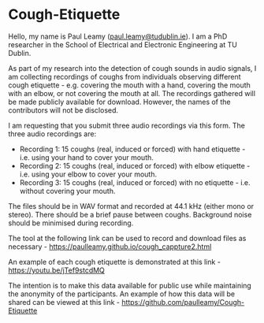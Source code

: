 # Cough-Etiquette

Hello, my name is Paul Leamy (paul.leamy@tudublin.ie). I am a PhD researcher in the School of Electrical and Electronic Engineering at TU Dublin.

As part of my research into the detection of cough sounds in audio signals, I am collecting recordings of coughs from individuals observing different cough etiquette - e.g. covering the mouth with a hand, covering the mouth with an elbow, or not covering the mouth at all. The recordings gathered will be made publicly available for download. However, the names of the contributors will not be disclosed.

I am requesting that you submit three audio recordings via this form. The three audio recordings are:

* Recording 1: 15 coughs (real, induced or forced) with hand etiquette - i.e. using your hand to cover your mouth.
* Recording 2: 15 coughs (real, induced or forced) with elbow etiquette - i.e. using your elbow to cover your mouth.
* Recording 3: 15 coughs (real, induced or forced) with no etiquette - i.e. without covering your mouth.

The files should be in WAV format and recorded at 44.1 kHz (either mono or stereo).
There should be a brief pause between coughs.
Background noise should be minimised during recording.

The tool at the following link can be used to record and download files as necessary - https://paulleamy.github.io/cough_cappture2.html

An example of each cough etiquette is demonstrated at this link - https://youtu.be/jTef9stcdMQ

The intention is to make this data available for public use while maintaining the anonymity of the participants. An example of how this data will be shared can be viewed at this link - https://github.com/paulleamy/Cough-Etiquette
